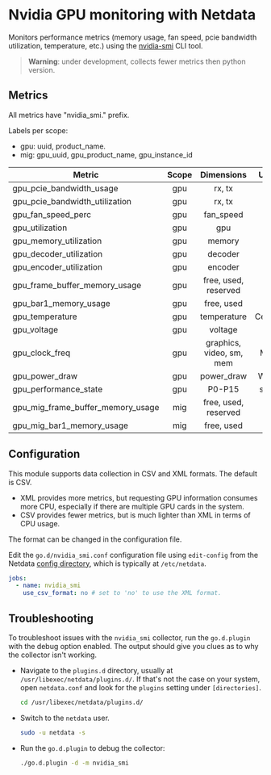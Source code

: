 <!--
title: "Nvidia GPU monitoring with Netdata"
custom_edit_url: "https://github.com/netdata/go.d.plugin/edit/master/modules/nvidia_smi/README.md"
description: "Monitors performance metrics using the nvidia-smi CLI tool."
sidebar_label: "nvidia_smi-go.d.plugin (Recommended)"
learn_status: "Published"
learn_topic_type: "References"
learn_rel_path: "References/Collectors references/Devices"
-->

# Nvidia GPU monitoring with Netdata

Monitors performance metrics (memory usage, fan speed, pcie bandwidth utilization, temperature, etc.)
using the [nvidia-smi](https://developer.nvidia.com/nvidia-system-management-interface) CLI tool.

> **Warning**: under development, collects fewer metrics then python version.

## Metrics

All metrics have "nvidia_smi." prefix.

Labels per scope:

- gpu: uuid, product_name.
- mig: gpu_uuid, gpu_product_name, gpu_instance_id

| Metric                            | Scope |        Dimensions        |  Units  | XML | CSV |
|-----------------------------------|:-----:|:------------------------:|:-------:|:---:|:---:|
| gpu_pcie_bandwidth_usage          |  gpu  |          rx, tx          |   B/s   | yes | no  |
| gpu_pcie_bandwidth_utilization    |  gpu  |          rx, tx          |    %    | yes | no  |
| gpu_fan_speed_perc                |  gpu  |        fan_speed         |    %    | yes | yes |
| gpu_utilization                   |  gpu  |           gpu            |    %    | yes | yes |
| gpu_memory_utilization            |  gpu  |          memory          |    %    | yes | yes |
| gpu_decoder_utilization           |  gpu  |         decoder          |    %    | yes | no  |
| gpu_encoder_utilization           |  gpu  |         encoder          |    %    | yes | no  |
| gpu_frame_buffer_memory_usage     |  gpu  |   free, used, reserved   |    B    | yes | yes |
| gpu_bar1_memory_usage             |  gpu  |        free, used        |    B    | yes | no  |
| gpu_temperature                   |  gpu  |       temperature        | Celsius | yes | yes |
| gpu_voltage                       |  gpu  |         voltage          |    V    | yes | no  |
| gpu_clock_freq                    |  gpu  | graphics, video, sm, mem |   MHz   | yes | yes |
| gpu_power_draw                    |  gpu  |        power_draw        |  Watts  | yes | yes |
| gpu_performance_state             |  gpu  |          P0-P15          |  state  | yes | yes |
| gpu_mig_frame_buffer_memory_usage |  mig  |   free, used, reserved   |    B    | yes | no  |
| gpu_mig_bar1_memory_usage         |  mig  |        free, used        |    B    | yes | no  |

## Configuration

This module supports data collection in CSV and XML formats. The default is CSV.

- XML provides more metrics, but requesting GPU information consumes more CPU, especially if there are multiple GPU
  cards in the system.
- CSV provides fewer metrics, but is much lighter than XML in terms of CPU usage.

The format can be changed in the configuration file.

Edit the `go.d/nvidia_smi.conf` configuration file using `edit-config` from the
Netdata [config directory](https://learn.netdata.cloud/docs/configure/nodes), which is typically at `/etc/netdata`.

```yaml
jobs:
  - name: nvidia_smi
    use_csv_format: no # set to 'no' to use the XML format.
```

## Troubleshooting

To troubleshoot issues with the `nvidia_smi` collector, run the `go.d.plugin` with the debug option enabled. The
output should give you clues as to why the collector isn't working.

- Navigate to the `plugins.d` directory, usually at `/usr/libexec/netdata/plugins.d/`. If that's not the case on
  your system, open `netdata.conf` and look for the `plugins` setting under `[directories]`.

  ```bash
  cd /usr/libexec/netdata/plugins.d/
  ```

- Switch to the `netdata` user.

  ```bash
  sudo -u netdata -s
  ```

- Run the `go.d.plugin` to debug the collector:

  ```bash
  ./go.d.plugin -d -m nvidia_smi
  ```
